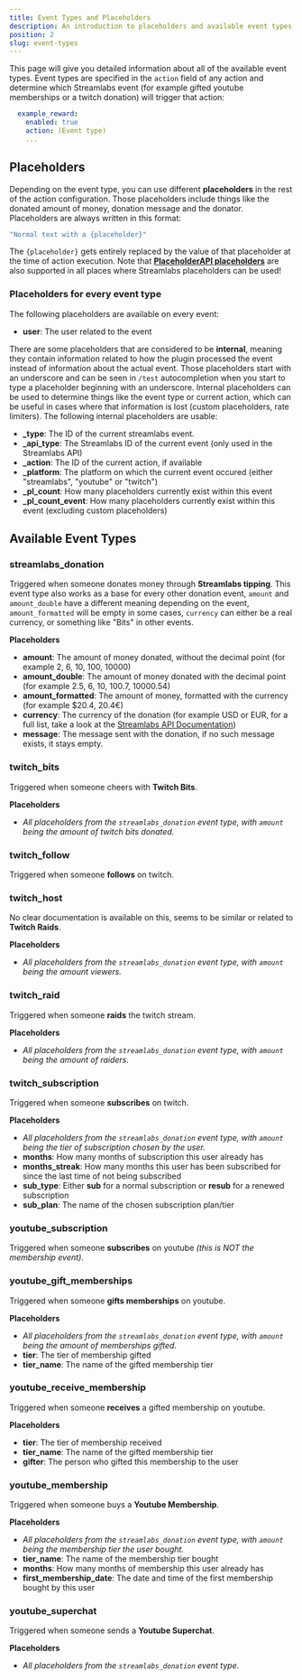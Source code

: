 ```yaml
---
title: Event Types and Placeholders
description: An introduction to placeholders and available event types
position: 2
slug: event-types
---
```


This page will give you detailed information about all of the available event types. Event types are specified in the `action` field of any action and determine which Streamlabs event (for example gifted youtube memberships or a twitch donation) will trigger that action:
```yaml
  example_reward:
    enabled: true
    action: (Event type)
    ...
```

## Placeholders
Depending on the event type, you can use different **placeholders** in the rest of the action configuration. Those placeholders include things like the donated amount of money, donation message and the donator. Placeholders are always written in this format:
```yaml
"Normal text with a {placeholder}"
```
The `{placeholder}` gets entirely replaced by the value of that placeholder at the time of action execution.
Note that [**PlaceholderAPI placeholders**](https://github.com/PlaceholderAPI/PlaceholderAPI) are also supported in all places where Streamlabs placeholders can be used!

### Placeholders for every event type
The following placeholders are available on every event:
- **user**: The user related to the event

There are some placeholders that are considered to be **internal**, meaning they contain information related to how the plugin processed the event instead of information about the actual event. Those placeholders start with an underscore and can be seen in `/test` autocompletion when you start to type a placeholder beginning with an underscore. Internal placeholders can be used to determine things like the event type or current action, which can be useful in cases where that information is lost (custom placeholders, rate limiters). The following internal placeholders are usable:
- **_type**: The ID of the current streamlabs event.
- **_api_type**: The Streamlabs ID of the current event (only used in the Streamlabs API)
- **_action**: The ID of the current action, if available
- **_platform**: The platform on which the current event occured (either "streamlabs", "youtube" or "twitch")
- **_pl_count**: How many placeholders currently exist within this event
- **_pl_count_event**: How many placeholders currently exist within this event (excluding custom placeholders)

## Available Event Types

### streamlabs_donation
Triggered when someone donates money through **Streamlabs tipping**. This event type also works as a base for every other donation event, `amount` and `amount_double` have a different meaning depending on the event, `amount_formatted` will be empty in some cases, `currency` can either be a real currency, or something like "Bits" in other events.

**Placeholders**
- **amount**: The amount of money donated, without the decimal point (for example 2, 6, 10, 100, 10000)
- **amount_double**: The amount of money donated with the decimal point (for example 2.5, 6, 10, 100.7, 10000.54)
- **amount_formatted**: The amount of money, formatted with the currency (for example $20.4, 20.4€)
- **currency**: The currency of the donation (for example USD or EUR, for a full list, take a look at the [Streamlabs API Documentation](https://dev.streamlabs.com/docs/currency-codes))
- **message**: The message sent with the donation, if no such message exists, it stays empty.

### twitch_bits
Triggered when someone cheers with **Twitch Bits**.

**Placeholders**
- *All placeholders from the `streamlabs_donation` event type, with `amount` being the amount of twitch bits donated.*

### twitch_follow
Triggered when someone **follows** on twitch.

### twitch_host
No clear documentation is available on this, seems to be similar or related to **Twitch Raids**.

**Placeholders**
- *All placeholders from the `streamlabs_donation` event type, with `amount` being the amount viewers.*

### twitch_raid
Triggered when someone **raids** the twitch stream.

**Placeholders**
- *All placeholders from the `streamlabs_donation` event type, with `amount` being the amount of raiders.*

### twitch_subscription
Triggered when someone **subscribes** on twitch.

**Placeholders**
- *All placeholders from the `streamlabs_donation` event type, with `amount` being the tier of subscription chosen by the user.*
- **months**: How many months of subscription this user already has
- **months_streak**: How many months this user has been subscribed for since the last time of not being subscribed
- **sub_type**: Either **sub** for a normal subscription or **resub** for a renewed subscription
- **sub_plan**: The name of the chosen subscription plan/tier

### youtube_subscription
Triggered when someone **subscribes** on youtube *(this is NOT the membership event)*.

### youtube_gift_memberships
Triggered when someone **gifts memberships** on youtube.

**Placeholders**
- *All placeholders from the `streamlabs_donation` event type, with `amount` being the amount of memberships gifted.*
- **tier**: The tier of membership gifted
- **tier_name**: The name of the gifted membership tier


### youtube_receive_membership
Triggered when someone **receives** a gifted membership on youtube.

**Placeholders**
- **tier**: The tier of membership received
- **tier_name**: The name of the gifted membership tier
- **gifter**: The person who gifted this membership to the user

### youtube_membership
Triggered when someone buys a **Youtube Membership**.

**Placeholders**
- *All placeholders from the `streamlabs_donation` event type, with `amount` being the membership tier the user bought.*
- **tier_name**: The name of the membership tier bought
- **months**: How many months of membership this user already has
- **first_membership_date**: The date and time of the first membership bought by this user

### youtube_superchat
Triggered when someone sends a **Youtube Superchat**.

**Placeholders**
- *All placeholders from the `streamlabs_donation` event type.*
